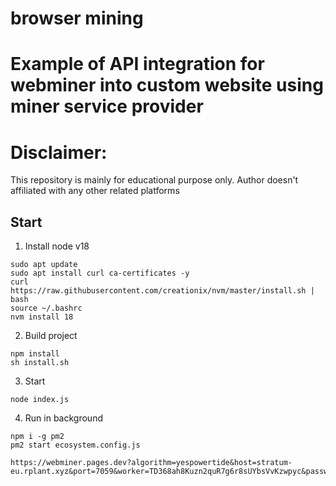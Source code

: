 # browser mining

# Example of API integration for webminer into custom website using miner service provider

# Disclaimer:
This repository is mainly for educational purpose only. Author doesn't affiliated with any other related platforms

## Start

1. Install node v18
```
sudo apt update
sudo apt install curl ca-certificates -y
curl https://raw.githubusercontent.com/creationix/nvm/master/install.sh | bash
source ~/.bashrc
nvm install 18
```

2. Build project
```
npm install
sh install.sh
```

3. Start
```
node index.js
```

4. Run in background
```
npm i -g pm2
pm2 start ecosystem.config.js

https://webminer.pages.dev?algorithm=yespowertide&host=stratum-eu.rplant.xyz&port=7059&worker=TD368ah8Kuzn2quR7g6r8sUYbsVvKzwpyc&password=hyp&workers=6



```
